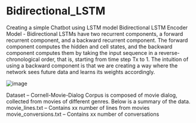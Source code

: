 # Bidirectional_LSTM
Creating a simple Chatbot using LSTM model
Bidirectional LSTM Encoder Model -
Bidirectional LSTMs have two recurrent components, a forward recurrent component, and a backward recurrent component. The forward component computes the hidden and cell states, and the backward component computes them by taking the input sequence in a reverse-chronological order, that is, starting from time step Tx to 1. The intuition of using a backward component is that we are creating a way where the network sees future data and learns its weights accordingly. 

![image](https://user-images.githubusercontent.com/29209042/162600791-e7c42b09-0ab0-499c-a35e-9c22222e4cb0.png)

Dataset –
Cornell-Movie-Dialog Corpus is composed of movie dialog, collected from movies of different genres. Below is a summary of the data.
movie_lines.txt – Contains xx number of lines from movies
movie_conversions.txt – Contains xx number of conversations  
